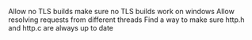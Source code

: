 Allow no TLS builds
make sure no TLS builds work on windows
Allow resolving requests from different threads
Find a way to make sure http.h and http.c are always up to date